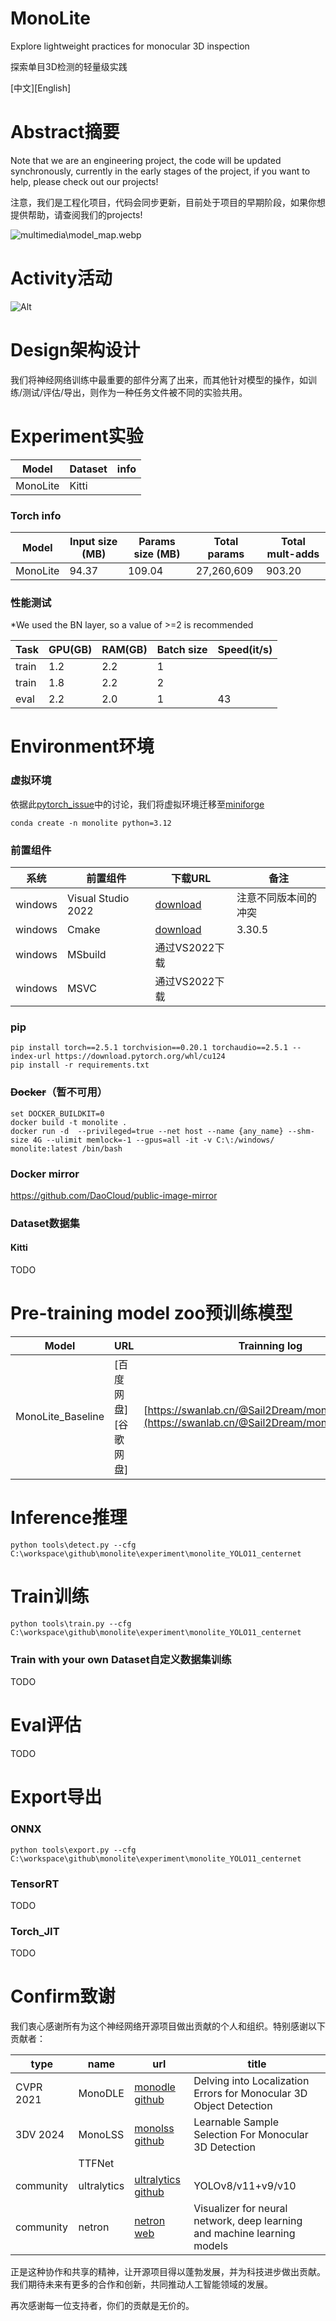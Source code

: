# MonoLite

Explore lightweight practices for monocular 3D inspection

探索单目3D检测的轻量级实践

[中文][English]

# Abstract摘要

Note that we are an engineering project, the code will be updated synchronously, currently in the early stages of the project, if you want to help, please check out our projects!

注意，我们是工程化项目，代码会同步更新，目前处于项目的早期阶段，如果你想提供帮助，请查阅我们的projects!

![multimedia\model_map.webp](https://raw.githubusercontent.com/Puiching-Memory/monolite/refs/heads/main/multimedia/model_map.webp "model_map")

# Activity活动

![Alt](https://repobeats.axiom.co/api/embed/ec6e11b1a493733d51588ad5d740376b07651132.svg "Repobeats analytics image")

# Design架构设计

我们将神经网络训练中最重要的部件分离了出来，而其他针对模型的操作，如训练/测试/评估/导出，则作为一种任务文件被不同的实验共用。

# Experiment实验

| Model    | Dataset | info |
| -------- | ------- | ---- |
| MonoLite | Kitti   |      |

### Torch info

| Model    | Input size (MB) | Params size (MB) | Total params | Total mult-adds |
| -------- | --------------- | ---------------- | ------------ | --------------- |
| MonoLite | 94.37           | 109.04           | 27,260,609   | 903.20          |

### 性能测试

*We used the BN layer, so a value of >=2 is recommended

| Task  | GPU(GB) | RAM(GB) | Batch size | Speed(it/s) |
| ----- | ------- | ------- | ---------- | ----------- |
| train | 1.2     | 2.2     | 1          |             |
| train | 1.8     | 2.2     | 2          |             |
| eval  | 2.2     | 2.0     | 1          | 43          |

# Environment环境

### 虚拟环境

依据此[pytorch_issue](https://github.com/pytorch/pytorch/issues/138506)中的讨论，我们将虚拟环境迁移至[miniforge](https://github.com/conda-forge/miniforge)

```
conda create -n monolite python=3.12
```

### 前置组件

| 系统    | 前置组件           | 下载URL                                                                                             | 备注                 |
| ------- | ------------------ | --------------------------------------------------------------------------------------------------- | -------------------- |
| windows | Visual Studio 2022 | [download](https://visualstudio.microsoft.com/zh-hans/vs/)                                             | 注意不同版本间的冲突 |
| windows | Cmake              | [download](https://github.com/Kitware/CMake/releases/download/v3.30.5/cmake-3.30.5-windows-x86_64.msi) | 3.30.5               |
| windows | MSbuild            | 通过VS2022下载                                                                                      |                      |
| windows | MSVC               | 通过VS2022下载                                                                                      |                      |

### pip

```
pip install torch==2.5.1 torchvision==0.20.1 torchaudio==2.5.1 --index-url https://download.pytorch.org/whl/cu124
pip install -r requirements.txt
```

### ~~Docker~~（暂不可用）

```console
set DOCKER_BUILDKIT=0
docker build -t monolite .
docker run -d  --privileged=true --net host --name {any_name} --shm-size 4G --ulimit memlock=-1 --gpus=all -it -v C:\:/windows/ monolite:latest /bin/bash
```

### Docker mirror

https://github.com/DaoCloud/public-image-mirror

### Dataset数据集

#### Kitti

TODO

# Pre-training model zoo预训练模型

| Model             | URL                  | Trainning log                                                                                     |
| ----------------- | -------------------- | ------------------------------------------------------------------------------------------------- |
| MonoLite_Baseline | [百度网盘][谷歌网盘] | [https://swanlab.cn/@Sail2Dream/monolite/overview](https://swanlab.cn/@Sail2Dream/monolite/overview) |

# Inference推理

```
python tools\detect.py --cfg C:\workspace\github\monolite\experiment\monolite_YOLO11_centernet
```

# Train训练

```
python tools\train.py --cfg C:\workspace\github\monolite\experiment\monolite_YOLO11_centernet
```

### Train with your own Dataset自定义数据集训练

TODO

# Eval评估

TODO

# Export导出

### ONNX

```
python tools\export.py --cfg C:\workspace\github\monolite\experiment\monolite_YOLO11_centernet
```

### TensorRT

TODO

### Torch_JIT

TODO

# Confirm致谢

我们衷心感谢所有为这个神经网络开源项目做出贡献的个人和组织。特别感谢以下贡献者：

| type      | name        | url                                                           | title                                                                    |
| --------- | ----------- | ------------------------------------------------------------- | ------------------------------------------------------------------------ |
| CVPR 2021 | MonoDLE     | [monodle github](https://github.com/xinzhuma/monodle)            | Delving into Localization Errors for Monocular 3D Object Detection       |
| 3DV 2024  | MonoLSS     | [monolss github](https://github.com/Traffic-X/MonoLSS/)          | Learnable Sample Selection For Monocular 3D Detection                    |
|           | TTFNet      |                                                               |                                                                          |
| community | ultralytics | [ultralytics github](https://github.com/ultralytics/ultralytics) | YOLOv8/v11+v9/v10                                                        |
| community | netron      | [netron web](https://netron.app/)                                | Visualizer for neural network, deep learning and machine learning models |

正是这种协作和共享的精神，让开源项目得以蓬勃发展，并为科技进步做出贡献。我们期待未来有更多的合作和创新，共同推动人工智能领域的发展。

再次感谢每一位支持者，你们的贡献是无价的。
